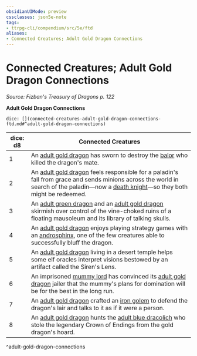 ```yaml
---
obsidianUIMode: preview
cssclasses: json5e-note
tags:
- ttrpg-cli/compendium/src/5e/ftd
aliases:
- Connected Creatures; Adult Gold Dragon Connections
---
```

# Connected Creatures; Adult Gold Dragon Connections
*Source: Fizban's Treasury of Dragons p. 122* 

**Adult Gold Dragon Connections**

`dice: [](connected-creatures-adult-gold-dragon-connections-ftd.md#^adult-gold-dragon-connections)`

| dice: d8 | Connected Creatures |
|----------|---------------------|
| 1 | An [adult gold dragon](/3-Mechanics/CLI/Compendium/bestiary/dragon/adult-gold-dragon.md) has sworn to destroy the [balor](/3-Mechanics/CLI/Compendium/bestiary/fiend/balor.md) who killed the dragon's mate. |
| 2 | An [adult gold dragon](/3-Mechanics/CLI/Compendium/bestiary/dragon/adult-gold-dragon.md) feels responsible for a paladin's fall from grace and sends minions across the world in search of the paladin—now a [death knight](/3-Mechanics/CLI/Compendium/bestiary/undead/death-knight.md)—so they both might be redeemed. |
| 3 | An [adult green dragon](/3-Mechanics/CLI/Compendium/bestiary/dragon/adult-green-dragon.md) and an [adult gold dragon](/3-Mechanics/CLI/Compendium/bestiary/dragon/adult-gold-dragon.md) skirmish over control of the vine-choked ruins of a floating mausoleum and its library of talking skulls. |
| 4 | An [adult gold dragon](/3-Mechanics/CLI/Compendium/bestiary/dragon/adult-gold-dragon.md) enjoys playing strategy games with an [androsphinx](/3-Mechanics/CLI/Compendium/bestiary/monstrosity/androsphinx.md), one of the few creatures able to successfully bluff the dragon. |
| 5 | An [adult gold dragon](/3-Mechanics/CLI/Compendium/bestiary/dragon/adult-gold-dragon.md) living in a desert temple helps some elf oracles interpret visions bestowed by an artifact called the Siren's Lens. |
| 6 | An imprisoned [mummy lord](/3-Mechanics/CLI/Compendium/bestiary/undead/mummy-lord.md) has convinced its [adult gold dragon](/3-Mechanics/CLI/Compendium/bestiary/dragon/adult-gold-dragon.md) jailer that the mummy's plans for domination will be for the best in the long run. |
| 7 | An [adult gold dragon](/3-Mechanics/CLI/Compendium/bestiary/dragon/adult-gold-dragon.md) crafted an [iron golem](/3-Mechanics/CLI/Compendium/bestiary/construct/iron-golem.md) to defend the dragon's lair and talks to it as if it were a person. |
| 8 | An [adult gold dragon](/3-Mechanics/CLI/Compendium/bestiary/dragon/adult-gold-dragon.md) hunts the [adult blue dracolich](/3-Mechanics/CLI/Compendium/bestiary/undead/adult-blue-dracolich.md) who stole the legendary Crown of Endings from the gold dragon's hoard. |
^adult-gold-dragon-connections
